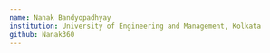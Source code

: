 ```yaml
---
name: Nanak Bandyopadhyay
institution: University of Engineering and Management, Kolkata
github: Nanak360
---
```

